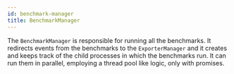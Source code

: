 ```yaml
---
id: benchmark-manager
title: BenchmarkManager
---
```


The `BenchmarkManager` is responsible for running all the benchmarks.
It redirects events from the benchmarks to the `ExporterManager` and it creates and keeps track of the child processes in which the benchmarks run.
It can run them in parallel, employing a thread pool like logic, only with promises.
